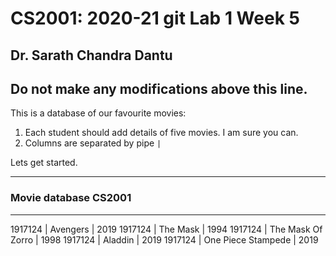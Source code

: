 # CS2001: 2020-21 git Lab 1 Week 5

## Dr. Sarath Chandra Dantu


Do not make any modifications above this line.
---

This is a database of our favourite movies:

1. Each student should add details of five movies. I am sure you can.
2. Columns are separated by pipe `|`

Lets get started.

---

### Movie database CS2001 

---



1917124 | Avengers | 2019
1917124 | The Mask | 1994
1917124 | The Mask Of Zorro | 1998
1917124 | Aladdin | 2019
1917124 | One Piece Stampede | 2019
